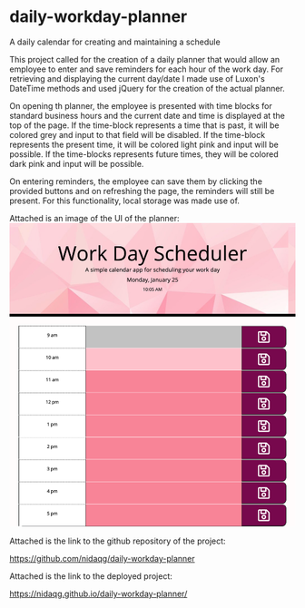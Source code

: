 # daily-workday-planner
A daily calendar for creating and maintaining a schedule
 
This project called for the creation of a daily planner that would allow an employee to enter and save reminders for each hour of the work day. For retrieving and displaying the current day/date I made use of Luxon's DateTime methods and used jQuery for the creation of the actual planner. 

On opening th planner, the employee is presented with time blocks for standard business hours and the current date and time is displayed at the top of the page. If the time-block represents a time that is past, it will be colored grey and input to that field will be disabled. If the time-block represents the present time, it will be colored light pink and input will be possible. If the time-blocks represents future times, they will be colored dark pink and input will be possible.

On entering reminders, the employee can save them by clicking the provided buttons and on refreshing the page, the reminders will still be present. For this functionality, local storage was made use of.

Attached  is an image of the UI of the planner:
![Planner-Demo](images/planner-demo.png)


Attached is the link to the github repository of the project:

https://github.com/nidaqg/daily-workday-planner 


Attached is the link to the deployed project:

https://nidaqg.github.io/daily-workday-planner/ 








